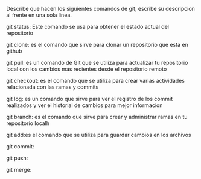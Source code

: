 Describe que hacen los siguientes comandos de git, escribe su descripcion al frente en una sola linea.

git status: Este comando se usa para obtener el estado actual del repositorio

git clone: es el comando que sirve para clonar un repositorio que esta en github

git pull: es un comando de Git que se utiliza para actualizar tu repositorio local con los cambios más recientes desde el repositorio remoto

git checkout: es el comando que se utiliza para crear varias actividades relacionada con las ramas y commits

git log: es un comando que sirve para ver el registro de los commit realizados y ver el historial de cambios para mejor informacion

git branch: es el comando que sirve para crear y administrar ramas en tu repositorio localh

git add:es el comando que se utiliza para guardar cambios en los archivos 

git commit:

git push:

git merge:
